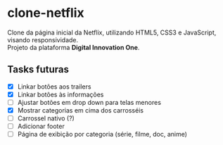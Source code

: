 # clone-netflix
Clone da página inicial da Netflix, utilizando HTML5, CSS3 e JavaScript, visando responsividade.<br>
Projeto da plataforma <b>Digital Innovation One</b>.

## Tasks futuras
- [x] Linkar botões aos trailers
- [x] Linkar botões às informações
- [ ] Ajustar botões em drop down para telas menores
- [x] Mostrar categorias em cima dos carrosséis
- [ ] Carrossel nativo (?)
- [ ] Adicionar footer
- [ ] Página de exibição por categoria (série, filme, doc, anime)
